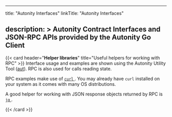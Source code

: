 
---
title: "Autonity Interfaces"
linkTitle: "Autonity Interfaces"

description: >
  Autonity Contract Interfaces and JSON-RPC APIs provided by the Autonity Go Client
---

{{< card header="**Helper libraries**" title="Useful helpers for working with RPC" >}}
Interface usage and examples are shown using the Autonity Utility Tool ([aut](/account-holders/setup-aut/)). RPC is also used for calls reading state.

RPC examples make use of [`curl` <i class='fas fa-external-link-alt'></i>](https://curl.haxx.se/download.html). You may already have `curl` installed on your system as it comes with many OS distributions.

A good helper for working with JSON response objects returned by RPC is [`jq` <i class='fas fa-external-link-alt'></i>](https://stedolan.github.io/jq/download/).

{{< /card >}}
